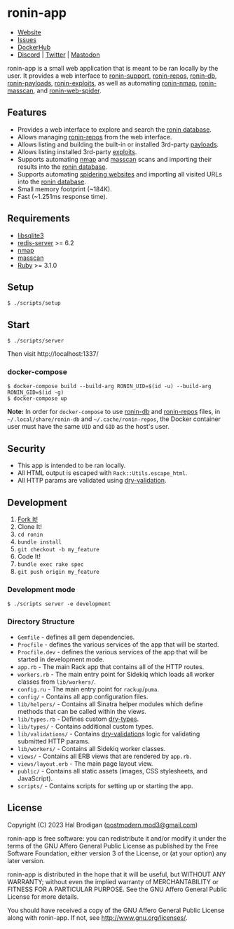 # ronin-app

* [Website](https://ronin-rb.dev)
* [Issues](https://github.com/ronin-rb/docker/issues)
* [DockerHub](https://hub.docker.com/r/roninrb/ronin)
* [Discord](https://discord.gg/6WAb3PsVX9) |
  [Twitter](https://twitter.com/ronin_rb) |
  [Mastodon](https://infosec.exchange/@ronin_rb)

ronin-app is a small web application that is meant to be ran locally by the
user. It provides a web interface to [ronin-support], [ronin-repos], [ronin-db],
[ronin-payloads], [ronin-exploits], as well as automating
[ronin-nmap], [ronin-masscan], and [ronin-web-spider].

## Features

* Provides a web interface to explore and search the [ronin database][ronin-db].
* Allows managing [ronin-repos] from the web interface.
* Allows listing and building the built-in or installed 3rd-party
  [payloads][ronin-payloads].
* Allows listing installed 3rd-party [exploits][ronin-exploits].
* Supports automating [nmap] and [masscan] scans and importing their results
  into the [ronin database][ronin-db].
* Supports automating [spidering websites][ronin-web-spider] and importing all
  visited URLs into the [ronin database][ronin-db].
* Small memory footprint (~184K).
* Fast (~1.251ms response time).

## Requirements

* [libsqlite3][sqlite]
* [redis-server][redis] >= 6.2
* [nmap]
* [masscan]
* [Ruby] >= 3.1.0

## Setup

```shell
$ ./scripts/setup
```

## Start

```shell
$ ./scripts/server
```

Then visit http://localhost:1337/

### docker-compose

```shell
$ docker-compose build --build-arg RONIN_UID=$(id -u) --build-arg RONIN_GID=$(id -g)
$ docker-compose up
```

**Note:** In order for `docker-compose` to use [ronin-db] and [ronin-repos]
files, in `~/.local/share/ronin-db` and `~/.cache/ronin-repos`, the Docker
container user must have the same `UID` and `GID` as the host's user.

## Security

* This app is intended to be ran locally.
* All HTML output is escaped with `Rack::Utils.escape_html`.
* All HTTP params are validated using [dry-validation].

## Development

1. [Fork It!](https://github.com/ronin-rb/ronin/fork)
2. Clone It!
3. `cd ronin`
4. `bundle install`
5. `git checkout -b my_feature`
6. Code It!
7. `bundle exec rake spec`
8. `git push origin my_feature`

### Development mode

```shell
$ ./scripts server -e development
```

### Directory Structure

* `Gemfile` - defines all gem dependencies.
* `Procfile` - defines the various services of the app that will be started.
* `Procfile.dev` - defines the various services of the app that will be started
  in development mode.
* `app.rb` - The main Rack app that contains all of the HTTP routes.
* `workers.rb` - The main entry point for Sidekiq which loads all worker classes
  from `lib/workers/`.
* `config.ru` - The main entry point for `rackup`/`puma`.
* `config/` - Contains all app configuration files.
* `lib/helpers/` - Contains all Sinatra helper modules which define methods that
  can be called within the views.
* `lib/types.rb` - Defines custom [dry-types].
* `lib/types/` - Contains additional custom types.
* `lib/validations/` - Contains [dry-validation]s logic for validating
  submitted HTTP params.
* `lib/workers/` - Contains all Sidekiq worker classes.
* `views/` - Contains all ERB views that are rendered by `app.rb`.
* `views/layout.erb` - The main page layout view.
* `public/` - Contains all static assets (images, CSS stylesheets, and
  JavaScript).
* `scripts/` - Contains scripts for setting up or starting the app.

## License

Copyright (C) 2023 Hal Brodigan (postmodern.mod3@gmail.com)

ronin-app is free software: you can redistribute it and/or modify
it under the terms of the GNU Affero General Public License as published by
the Free Software Foundation, either version 3 of the License, or
(at your option) any later version.

ronin-app is distributed in the hope that it will be useful,
but WITHOUT ANY WARRANTY; without even the implied warranty of
MERCHANTABILITY or FITNESS FOR A PARTICULAR PURPOSE.  See the
GNU Affero General Public License for more details.

You should have received a copy of the GNU Affero General Public License
along with ronin-app.  If not, see <http://www.gnu.org/licenses/>.

[sqlite]: https://sqlite.org/
[redis]: https://redis.io/
[nmap]: https://nmap.org/
[masscan]: https://github.com/robertdavidgraham/masscan#readme

[Ruby]: https://www.ruby-lang.org/
[dry-types]: https://dry-rb.org/gems/dry-types/
[dry-schema]: https://dry-rb.org/gems/dry-schema/
[dry-validation]: https://dry-rb.org/gems/dry-validation/

[ronin-support]: https://github.com/ronin-rb/ronin-support#readme
[ronin-repos]: https://github.com/ronin-rb/ronin-repos#readme
[ronin-db]: https://github.com/ronin-rb/ronin-db#readme
[ronin-payloads]: https://github.com/ronin-rb/ronin-payloads#readme
[ronin-vulns]: https://github.com/ronin-rb/ronin-vulns#readme
[ronin-exploits]: https://github.com/ronin-rb/ronin-exploits#readme
[ronin-nmap]: https://github.com/ronin-rb/ronin-nmap#readme
[ronin-masscan]: https://github.com/ronin-rb/ronin-masscan#readme
[ronin-web-spider]: https://github.com/ronin-rb/ronin-web-spider#readme
